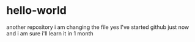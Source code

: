# hello-world
another repository
i am changing the file yes I've started github just now and i am sure i'll learn it in 1 month
